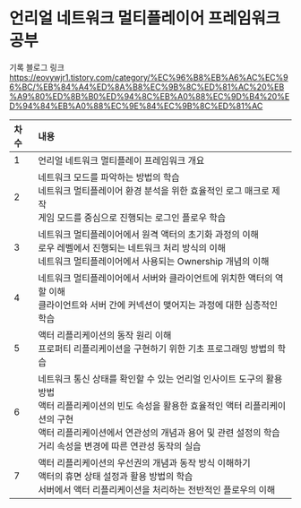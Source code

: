 # 언리얼 네트워크 멀티플레이어 프레임워크 공부

기록 블로그 링크
https://eovywjr1.tistory.com/category/%EC%96%B8%EB%A6%AC%EC%96%BC/%EB%84%A4%ED%8A%B8%EC%9B%8C%ED%81%AC%20%EB%A9%80%ED%8B%B0%ED%94%8C%EB%A0%88%EC%9D%B4%20%ED%94%84%EB%A0%88%EC%9E%84%EC%9B%8C%ED%81%AC


| 차수 | 내용                                                                                                                                                              |
|:---|:----------------------------------------------------------------------------------------------------------------------------------------------------------------|
| 1  | 언리얼 네트워크 멀티플레이 프레임워크 개요                                                                                                                                         |
| 2  | 네트워크 모드를 파악하는 방법의 학습 </br> 네트워크 멀티플레이어 환경 분석을 위한 효율적인 로그 매크로 제작 </br> 게임 모드를 중심으로 진행되는 로그인 플로우 학습                                                               |
| 3  | 네트워크 멀티플레이어에서 원격 액터의 초기화 과정의 이해 </br> 로우 레벨에서 진행되는 네트워크 처리 방식의 이해 </br> 네트워크 멀티플레이어에서 사용되는 Ownership 개념의 이해                                                     |
| 4  | 네트워크 멀티플레이어에서 서버와 클라이언트에 위치한 액터의 역할 이해 </br> 클라이언트와 서버 간에 커넥션이 맺어지는 과정에 대한 심층적인 학습                                                                              |
| 5  | 액터 리플리케이션의 동작 원리 이해 </br> 프로퍼티 리플리케이션을 구현하기 위한 기초 프로그래밍 방법의 학습                                                                                                  |
| 6  | 네트워크 통신 상태를 확인할 수 있는 언리얼 인사이트 도구의 활용 방법 </br> 액터 리플리케이션의 빈도 속성을 활용한 효율적인 액터 리플리케이션의 구현 </br> 액터 리플리케이션에서 연관성의 개념과 용어 및 관련 설정의 학습 </br> 거리 속성을 변경에 따른 연관성 동작의 실습 |
| 7  | 액터 리플리케이션의 우선권의 개념과 동작 방식 이해하기 </br> 액터의 휴면 상태 설정과 활용 방법의 학습 </br> 서버에서 액터 리플리케이션을 처리하는 전반적인 플로우의 이해                                                            |